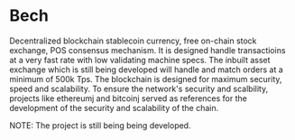 # Bech
Decentralized blockchain stablecoin currency, free on-chain stock exchange, POS consensus mechanism. It is designed handle transactioins at a very fast rate with low validating machine specs. The inbuilt asset exchange which is still being developed will handle and match orders at a minimum of 500k Tps. The blockchain is designed for maximum security, speed and scalability. 
To ensure the network's security and scalbility, projects like ethereumj and bitcoinj served as references for the development of the security and scalability of the chain.

NOTE: The project is still being being developed.
